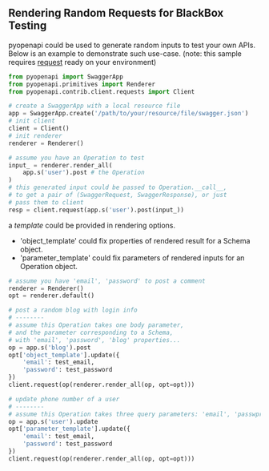 ## Rendering Random Requests for BlackBox Testing

pyopenapi could be used to generate random inputs to test your own APIs. Below is an example to demonstrate such use-case. (note: this sample requires [request](https://github.com/kennethreitz/requests) ready on your environment)

```python
from pyopenapi import SwaggerApp
from pyopenapi.primitives import Renderer
from pyopenapi.contrib.client.requests import Client

# create a SwaggerApp with a local resource file
app = SwaggerApp.create('/path/to/your/resource/file/swagger.json')
# init client
client = Client()
# init renderer
renderer = Renderer()

# assume you have an Operation to test
input_ = renderer.render_all(
    app.s('user').post # the Operation
)
# this generated input could be passed to Operation.__call__,
# to get a pair of (SwaggerRequest, SwaggerResponse), or just
# pass them to client
resp = client.request(app.s('user').post(input_))
```

a _template_ could be provided in rendering options.
- 'object_template' could fix properties of rendered result for a Schema object.
- 'parameter_template' could fix parameters of rendered inputs for an Operation object.
```python
# assume you have 'email', 'password' to post a comment
renderer = Renderer()
opt = renderer.default()

# post a random blog with login info
# --------
# assume this Operation takes one body parameter,
# and the parameter corresponding to a Schema,
# with 'email', 'password', 'blog' properties...
op = app.s('blog').post
opt['object_template'].update({
    'email': test_email,
    'password': test_password
})
client.request(op(renderer.render_all(op, opt=opt)))

# update phone number of a user
# --------
# assume this Operation takes three query parameters: 'email', 'passwprd', and a random phone number...
op = app.s('user').update
opt['parameter_template'].update({
    'email': test_email,
    'password': test_password
})
client.request(op(renderer.render_all(op, opt=opt)))
```
